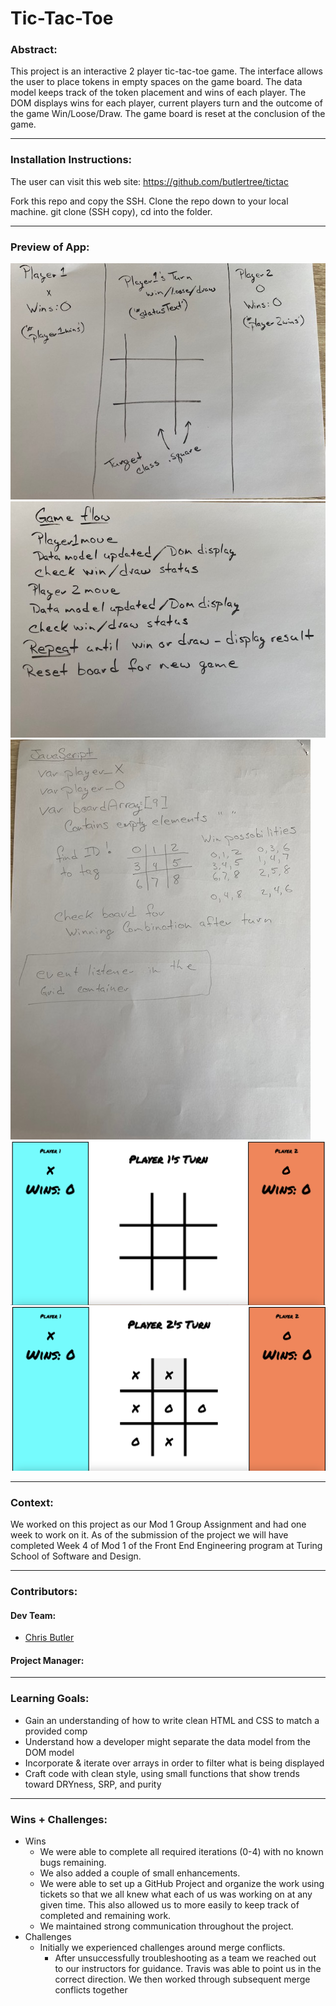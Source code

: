 

# Tic-Tac-Toe

### Abstract:
This project is an interactive 2 player tic-tac-toe game.  The interface allows the user to place tokens in empty spaces on the game board. The data model keeps track of the token placement and wins of each player.  The DOM displays wins for each player, current players turn and the outcome of the game Win/Loose/Draw.  The game board is reset at the conclusion of the game.  

---
### Installation Instructions:
The user can visit this web site: 
https://github.com/butlertree/tictac

Fork this repo and copy the SSH.  Clone the repo down to your local machine.  git clone (SSH copy), cd into the folder.  

---
### Preview of App:
![Drawn image of browser](<assets/Tic-Tac-Toe browser display.png>)
![Drawn image of game flow](<assets/Tic-Tac-Toe game flow.png>)
![Drawn image of pseudocode](<assets/Tic-Tac-Toe pseudocode .png>)
![Screen shot of game](<assets/Screenshot 2023-09-22 at 4.00.16 PM.png>)
![Screen shot of game play](<assets/Screenshot 2023-09-22 at 4.00.42 PM.png>)

---
### Context:
We worked on this project as our Mod 1 Group Assignment and had one week to work on it. As of the submission of the project we will have completed Week 4 of Mod 1 of the Front End Engineering program at Turing School of Software and Design.


---
### Contributors:
#### Dev Team:

- [Chris Butler](https://github.com/butlertree)
#### Project Manager:

---
### Learning Goals:
- Gain an understanding of how to write clean HTML and CSS to match a provided comp
- Understand how a developer might separate the data model from the DOM model
- Incorporate & iterate over arrays in order to filter what is being displayed
- Craft code with clean style, using small functions that show trends toward DRYness, SRP, and purity
---
### Wins + Challenges:

- Wins
  - We were able to complete all required iterations (0-4) with no known bugs remaining.  
  - We also added a couple of small enhancements.
  - We were able to set up a GitHub Project and organize the work using tickets so that we all knew what each of us was working on at any given time.  This also allowed us to more easily to keep track of completed and remaining work.   
  - We maintained strong communication throughout the project.  
- Challenges
  - Initially we experienced challenges around merge conflicts.
    - After unsuccessfully troubleshooting as a team we reached out to our instructors for guidance. Travis was able to point us in the correct direction. We then worked through subsequent merge conflicts together  
